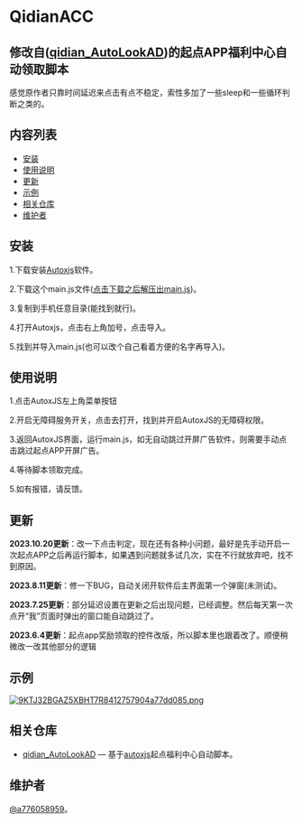 
# QidianACC
## 修改自([qidian_AutoLookAD](https://github.com/pzx521521/qidian_AutoLookAD))的起点APP福利中心自动领取脚本

感觉原作者只靠时间延迟来点击有点不稳定，索性多加了一些sleep和一些循环判断之类的。

## 内容列表

- [安装](#安装)
- [使用说明](#使用说明)
- [更新](#更新)
- [示例](#示例)
- [相关仓库](#相关仓库)
- [维护者](#维护者)

## 安装

1.下载安装[Autoxjs](https://github.com/kkevsekk1/AutoX/)软件。

2.下载这个main.js文件([点击下载之后解压出main.js](https://github.com/a776058959/QidianACC/archive/refs/heads/main.zip))。

3.复制到手机任意目录(能找到就行)。

4.打开Autoxjs，点击右上角加号，点击导入。

5.找到并导入main.js(也可以改个自己看着方便的名字再导入)。


## 使用说明

1.点击AutoxJS左上角菜单按钮

2.开启无障碍服务开关，点击去打开，找到并开启AutoxJS的无障碍权限。

3.返回AutoxJS界面，运行main.js，如无自动跳过开屏广告软件，则需要手动点击跳过起点APP开屏广告。

4.等待脚本领取完成。

5.如有报错，请反馈。

## 更新
**2023.10.20更新**：改一下点击判定，现在还有各种小问题，最好是先手动开启一次起点APP之后再运行脚本，如果遇到问题就多试几次，实在不行就放弃吧，找不到原因。

**2023.8.11更新**：修一下BUG，自动关闭开软件后主界面第一个弹窗(未测试)。

**2023.7.25更新**：部分延迟设置在更新之后出现问题，已经调整。然后每天第一次点开“我”页面时弹出的窗口能自动跳过了。

**2023.6.4更新**：起点app奖励领取的控件改版，所以脚本里也跟着改了。顺便稍微改一改其他部分的逻辑

## 示例

[![9KTJ32BGAZ5XBHT7R8412757904a77dd085.png](https://img.picgo.net/2023/07/25/9KTJ32BGAZ5XBHT7R8412757904a77dd085.png)](https://www.picgo.net/image/cCEwp)

## 相关仓库

- [qidian_AutoLookAD](https://github.com/pzx521521/qidian_AutoLookAD) — 基于[autoxjs](http://doc.autoxjs.com/)起点福利中心自动脚本。

## 维护者

[@a776058959](https://github.com/a776058959)。
